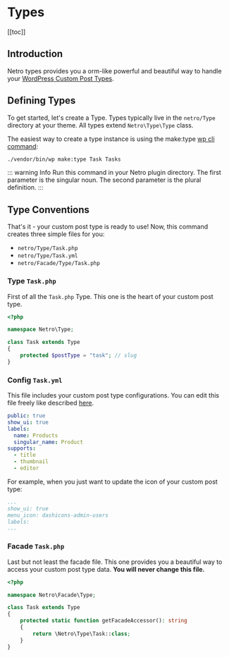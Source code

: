 # Types

[[toc]]

## Introduction

Netro types provides you a orm-like powerful and beautiful way to handle your [WordPress Custom Post Types](https://codex.wordpress.org/Post_Types).

## Defining Types

To get started, let's create a Type. Types typically live in the `netro/Type` directory at your theme.
All types extend `Netro\Type\Type` class.

The easiest way to create a type instance is using the make:type [wp cli command](https://wp-cli.org):

```bash
./vendor/bin/wp make:type Task Tasks
```

::: warning Info
Run this command in your Netro plugin directory. The first parameter is the singular noun. The second parameter is the plural definition.
:::

## Type Conventions

That's it - your custom post type is ready to use! Now, this command creates three simple files for you:

*   `netro/Type/Task.php`
*   `netro/Type/Task.yml`
*   `netro/Facade/Type/Task.php`
  
### Type `Task.php`

First of all the `Task.php` Type. This one is the heart of your custom post type.

```php
<?php

namespace Netro\Type;

class Task extends Type
{
    protected $postType = "task"; // slug 
}
```

### Config `Task.yml`

This file includes your custom post type configurations. You can edit this file freely like described [here](https://codex.wordpress.org/Function_Reference/register_post_type).

```yaml
public: true
show_ui: true
labels:
  name: Products
  singular_name: Product
supports:
  - title
  - thumbnail
  - editor
```

For example, when you just want to update the icon of your custom post type:

```yaml
...
show_ui: true
menu_icon: dashicons-admin-users
labels:
...
```

### Facade `Task.php`

Last but not least the facade file. This one provides you a beautiful way to access your custom post type data.
**You will never change this file.**

```php
<?php

namespace Netro\Facade\Type;

class Task extends Type
{
    protected static function getFacadeAccessor(): string
    {
        return \Netro\Type\Task::class;
    }
}
```